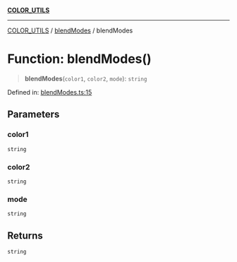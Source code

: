 [**COLOR_UTILS**](../../README.md)

***

[COLOR_UTILS](../../README.md) / [blendModes](../README.md) / blendModes

# Function: blendModes()

> **blendModes**(`color1`, `color2`, `mode`): `string`

Defined in: [blendModes.ts:15](https://github.com/dailker/everyutil/blob/db1e809d4c097dd2ba5f952e07c115f09a518c6c/src/color/blendModes.ts#L15)

## Parameters

### color1

`string`

### color2

`string`

### mode

`string`

## Returns

`string`
